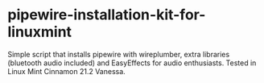 # pipewire-installation-kit-for-linuxmint
Simple script that installs pipewire with wireplumber, extra libraries (bluetooth audio included) and EasyEffects for audio enthusiasts. Tested in Linux Mint Cinnamon 21.2 Vanessa.
